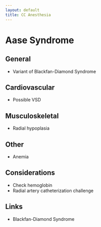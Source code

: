 ```yaml
---
layout: default
title: CC Anesthesia
---
```


# Aase Syndrome

## General

- Variant of Blackfan-Diamond Syndrome
  
## Cardiovascular

- Possible VSD
  
## Musculoskeletal

- Radial hypoplasia

## Other

- Anemia
  
## Considerations

- Check hemoglobin
- Radial artery catheterization challenge

## Links

- Blackfan-Diamond Syndrome
